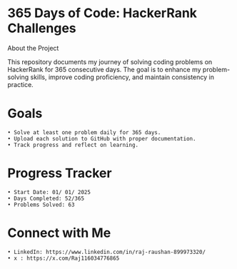 # 365 Days of Code: HackerRank Challenges

About the Project

This repository documents my journey of solving coding problems on HackerRank for 365 consecutive days. The goal is to enhance my problem-solving skills, improve coding proficiency, and maintain consistency in practice.

# Goals
	• Solve at least one problem daily for 365 days.
 	• Upload each solution to GitHub with proper documentation.
  	• Track progress and reflect on learning.

# Progress Tracker
 	• Start Date: 01/ 01/ 2025
	• Days Completed: 52/365
  	• Problems Solved: 63

# Connect with Me
 	• LinkedIn: https://www.linkedin.com/in/raj-raushan-899973320/
 	• x : https://x.com/Raj116034776865 
